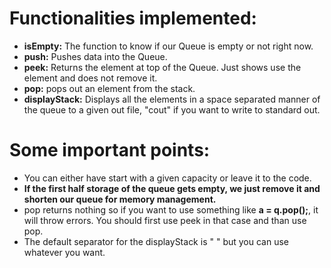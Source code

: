 # Functionalities implemented:
* <b>isEmpty:</b> The function to  know if our Queue is empty or not right now. 
* <b>push:</b> Pushes data into the Queue. 
* <b>peek:</b> Returns the element at top of the Queue. Just shows use the element and does not remove it.
* <b>pop:</b> pops out an element from the stack. 
* <b>displayStack:</b> Displays all the elements in a space separated manner of the queue to a given out file, "cout" if you want to write to standard out. 

# Some important points:
* You can either have start with a given capacity or leave it to the code. 
* <b>If the first half storage of the queue gets empty, we just remove it and shorten our queue for memory management. </b>
* pop returns nothing so if you want to use something like <b>a = q.pop();</b>, it will throw errors. You should first use peek in that case and than use pop.
* The default separator for the displayStack is " " but you can use whatever you want. 
